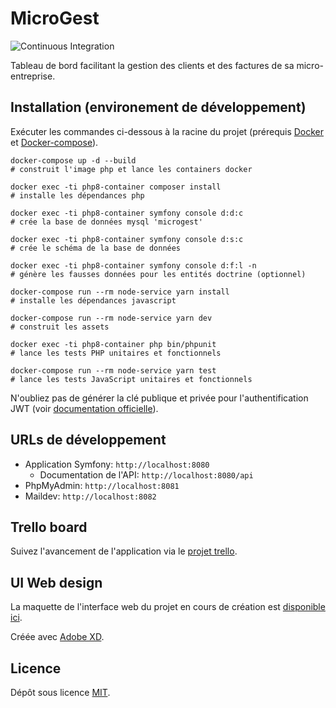 # MicroGest
![Continuous Integration](https://github.com/Warziik/microgest/workflows/Continuous%20Integration/badge.svg?branch=master)

Tableau de bord facilitant la gestion des clients et des factures de sa micro-entreprise. 

## Installation (environement de développement)
Exécuter les commandes ci-dessous à la racine du projet (prérequis [Docker](https://www.docker.com/) et [Docker-compose](https://docs.docker.com/compose/install/)).
```
docker-compose up -d --build
# construit l'image php et lance les containers docker

docker exec -ti php8-container composer install
# installe les dépendances php

docker exec -ti php8-container symfony console d:d:c
# crée la base de données mysql 'microgest'

docker exec -ti php8-container symfony console d:s:c
# crée le schéma de la base de données

docker exec -ti php8-container symfony console d:f:l -n
# génère les fausses données pour les entités doctrine (optionnel)

docker-compose run --rm node-service yarn install
# installe les dépendances javascript

docker-compose run --rm node-service yarn dev
# construit les assets

docker exec -ti php8-container php bin/phpunit
# lance les tests PHP unitaires et fonctionnels

docker-compose run --rm node-service yarn test
# lance les tests JavaScript unitaires et fonctionnels
```
N'oubliez pas de générer la clé publique et privée pour l'authentification JWT (voir [documentation officielle](https://github.com/lexik/LexikJWTAuthenticationBundle/blob/master/Resources/doc/index.md)).

## URLs de développement
* Application Symfony: `http://localhost:8080`
    * Documentation de l'API: `http://localhost:8080/api`
* PhpMyAdmin: `http://localhost:8081`
* Maildev: `http://localhost:8082`

## Trello board
Suivez l'avancement de l'application via le [projet trello](https://trello.com/b/EHAWSKCo).

## UI Web design
La maquette de l'interface web du projet en cours de création est [disponible ici](https://xd.adobe.com/view/2ec8201a-51b3-43f7-97d2-a955c6f965d2-7b9b/?fullscreen).

Créée avec [Adobe XD](https://www.adobe.com/fr/products/xd.html).

## Licence
Dépôt sous licence [MIT](https://choosealicense.com/licenses/mit/).